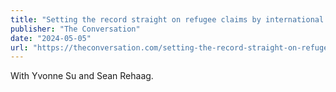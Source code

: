 ```yaml
---
title: "Setting the record straight on refugee claims by international students"
publisher: "The Conversation"
date: "2024-05-05"
url: "https://theconversation.com/setting-the-record-straight-on-refugee-claims-by-international-students-228603"
---
```


With Yvonne Su and Sean Rehaag.